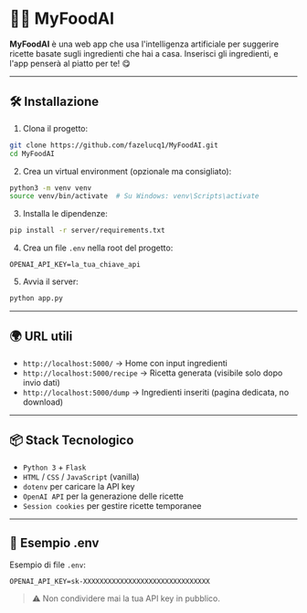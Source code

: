 # 🧠🍝 MyFoodAI

**MyFoodAI** è una web app che usa l'intelligenza artificiale per suggerire ricette basate sugli ingredienti che hai a casa. Inserisci gli ingredienti, e l'app penserà al piatto per te! 😋

---

## 🛠️ Installazione

1. Clona il progetto:

```bash
git clone https://github.com/fazelucq1/MyFoodAI.git
cd MyFoodAI
```

2. Crea un virtual environment (opzionale ma consigliato):

```bash
python3 -m venv venv
source venv/bin/activate  # Su Windows: venv\Scripts\activate
```

3. Installa le dipendenze:

```bash
pip install -r server/requirements.txt
```

4. Crea un file `.env` nella root del progetto:

```
OPENAI_API_KEY=la_tua_chiave_api
```

5. Avvia il server:

```bash
python app.py
```

---

## 🌍 URL utili

* `http://localhost:5000/` → Home con input ingredienti
* `http://localhost:5000/recipe` → Ricetta generata (visibile solo dopo invio dati)
* `http://localhost:5000/dump` → Ingredienti inseriti (pagina dedicata, no download)

---

## 📦 Stack Tecnologico

* `Python 3` + `Flask`
* `HTML` / `CSS` / `JavaScript` (vanilla)
* `dotenv` per caricare la API key
* `OpenAI API` per la generazione delle ricette
* `Session cookies` per gestire ricette temporanee

---

## 🧪 Esempio .env

Esempio di file `.env`:

```
OPENAI_API_KEY=sk-XXXXXXXXXXXXXXXXXXXXXXXXXXXXXXX
```

> ⚠️ Non condividere mai la tua API key in pubblico.

